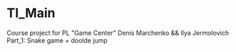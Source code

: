 # TI_Main
Сourse project for PL "Game Center"
Denis Marchenko && Ilya Jermolovich 
Part_1:
Snake game + doolde jump 